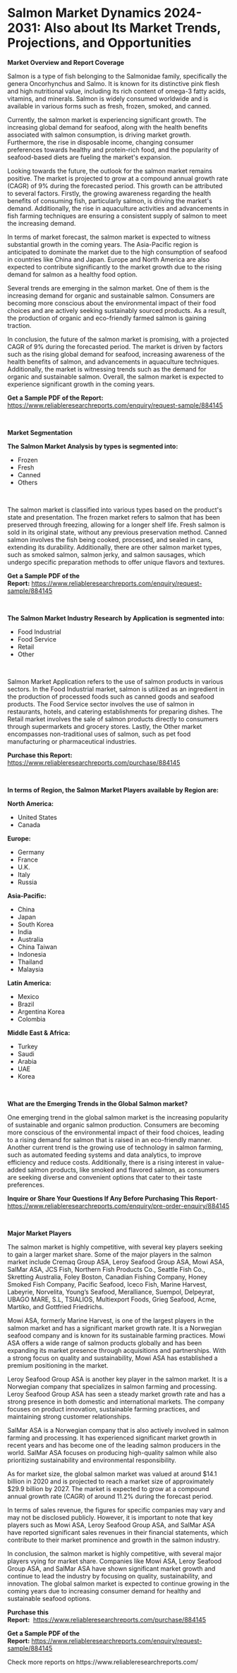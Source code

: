<p><h1>Salmon Market Dynamics 2024-2031: Also about Its Market Trends, Projections, and Opportunities</h1></p><p><strong>Market Overview and Report Coverage</strong></p>
<p><p>Salmon is a type of fish belonging to the Salmonidae family, specifically the genera Oncorhynchus and Salmo. It is known for its distinctive pink flesh and high nutritional value, including its rich content of omega-3 fatty acids, vitamins, and minerals. Salmon is widely consumed worldwide and is available in various forms such as fresh, frozen, smoked, and canned.</p><p>Currently, the salmon market is experiencing significant growth. The increasing global demand for seafood, along with the health benefits associated with salmon consumption, is driving market growth. Furthermore, the rise in disposable income, changing consumer preferences towards healthy and protein-rich food, and the popularity of seafood-based diets are fueling the market's expansion.</p><p>Looking towards the future, the outlook for the salmon market remains positive. The market is projected to grow at a compound annual growth rate (CAGR) of 9% during the forecasted period. This growth can be attributed to several factors. Firstly, the growing awareness regarding the health benefits of consuming fish, particularly salmon, is driving the market's demand. Additionally, the rise in aquaculture activities and advancements in fish farming techniques are ensuring a consistent supply of salmon to meet the increasing demand.</p><p>In terms of market forecast, the salmon market is expected to witness substantial growth in the coming years. The Asia-Pacific region is anticipated to dominate the market due to the high consumption of seafood in countries like China and Japan. Europe and North America are also expected to contribute significantly to the market growth due to the rising demand for salmon as a healthy food option.</p><p>Several trends are emerging in the salmon market. One of them is the increasing demand for organic and sustainable salmon. Consumers are becoming more conscious about the environmental impact of their food choices and are actively seeking sustainably sourced products. As a result, the production of organic and eco-friendly farmed salmon is gaining traction.</p><p>In conclusion, the future of the salmon market is promising, with a projected CAGR of 9% during the forecasted period. The market is driven by factors such as the rising global demand for seafood, increasing awareness of the health benefits of salmon, and advancements in aquaculture techniques. Additionally, the market is witnessing trends such as the demand for organic and sustainable salmon. Overall, the salmon market is expected to experience significant growth in the coming years.</p></p>
<p><strong>Get a Sample PDF of the Report:</strong> <a href="https://www.reliableresearchreports.com/enquiry/request-sample/884145">https://www.reliableresearchreports.com/enquiry/request-sample/884145</a></p>
<p>&nbsp;</p>
<p><strong>Market Segmentation</strong></p>
<p><strong>The Salmon Market Analysis by types is segmented into:</strong></p>
<p><ul><li>Frozen</li><li>Fresh</li><li>Canned</li><li>Others</li></ul></p>
<p>&nbsp;</p>
<p><p>The salmon market is classified into various types based on the product's state and presentation. The frozen market refers to salmon that has been preserved through freezing, allowing for a longer shelf life. Fresh salmon is sold in its original state, without any previous preservation method. Canned salmon involves the fish being cooked, processed, and sealed in cans, extending its durability. Additionally, there are other salmon market types, such as smoked salmon, salmon jerky, and salmon sausages, which undergo specific preparation methods to offer unique flavors and textures.</p></p>
<p><strong>Get a Sample PDF of the Report:</strong>&nbsp;<a href="https://www.reliableresearchreports.com/enquiry/request-sample/884145">https://www.reliableresearchreports.com/enquiry/request-sample/884145</a></p>
<p>&nbsp;</p>
<p><strong>The Salmon Market Industry Research by Application is segmented into:</strong></p>
<p><ul><li>Food Industrial</li><li>Food Service</li><li>Retail</li><li>Other</li></ul></p>
<p>&nbsp;</p>
<p><p>Salmon Market Application refers to the use of salmon products in various sectors. In the Food Industrial market, salmon is utilized as an ingredient in the production of processed foods such as canned goods and seafood products. The Food Service sector involves the use of salmon in restaurants, hotels, and catering establishments for preparing dishes. The Retail market involves the sale of salmon products directly to consumers through supermarkets and grocery stores. Lastly, the Other market encompasses non-traditional uses of salmon, such as pet food manufacturing or pharmaceutical industries.</p></p>
<p><strong>Purchase this Report:</strong>&nbsp; <a href="https://www.reliableresearchreports.com/purchase/884145">https://www.reliableresearchreports.com/purchase/884145</a></p>
<p>&nbsp;</p>
<p><strong>In terms of Region, the Salmon Market Players available by Region are:</strong></p>
<p>
    <p> <strong> North America: </strong>
        <ul>
            <li>United States</li>
            <li>Canada</li>
        </ul>
        </p> 
    <p> <strong> Europe: </strong>
        <ul>
            <li>Germany</li>
            <li>France</li>
            <li>U.K.</li>
            <li>Italy</li>
            <li>Russia</li>
        </ul>
        </p> 
    <p> <strong> Asia-Pacific: </strong>
        <ul>
            <li>China</li>
            <li>Japan</li>
            <li>South Korea</li>
            <li>India</li>
            <li>Australia</li>
            <li>China Taiwan</li>
            <li>Indonesia</li>
            <li>Thailand</li>
            <li>Malaysia</li>
        </ul>
        </p> 
    <p> <strong> Latin America: </strong>
        <ul>
            <li>Mexico</li>
            <li>Brazil</li>
            <li>Argentina Korea</li>
            <li>Colombia</li>
        </ul>
        </p> 
    <p> <strong> Middle East & Africa: </strong>
        <ul>
            <li>Turkey</li>
            <li>Saudi</li>
            <li>Arabia</li>
            <li>UAE</li>
            <li>Korea</li>
        </ul>
    </p>
    </p>
<p>&nbsp;</p>
<p><strong>What are the Emerging Trends in the Global Salmon market?</strong></p>
<p><p>One emerging trend in the global salmon market is the increasing popularity of sustainable and organic salmon production. Consumers are becoming more conscious of the environmental impact of their food choices, leading to a rising demand for salmon that is raised in an eco-friendly manner. Another current trend is the growing use of technology in salmon farming, such as automated feeding systems and data analytics, to improve efficiency and reduce costs. Additionally, there is a rising interest in value-added salmon products, like smoked and flavored salmon, as consumers are seeking diverse and convenient options that cater to their taste preferences.</p></p>
<p><strong>Inquire or Share Your Questions If Any Before Purchasing This Report</strong>- <a href="https://www.reliableresearchreports.com/enquiry/pre-order-enquiry/884145">https://www.reliableresearchreports.com/enquiry/pre-order-enquiry/884145</a></p>
<p>&nbsp;</p>
<p><strong>Major Market Players</strong></p>
<p><p>The salmon market is highly competitive, with several key players seeking to gain a larger market share. Some of the major players in the salmon market include Cremaq Group ASA, Leroy Seafood Group ASA, Mowi ASA, SalMar ASA, JCS Fish, Northern Fish Products Co., Seattle Fish Co., Skretting Australia, Foley Boston, Canadian Fishing Company, Honey Smoked Fish Company, Pacific Seafood, Iceco Fish, Marine Harvest, Labeyrie, Norvelita, Young’s Seafood, Meralliance, Suempol, Delpeyrat, UBAGO MARE, S.L, TSIALIOS, Multiexport Foods, Grieg Seafood, Acme, Martiko, and Gottfried Friedrichs.</p><p>Mowi ASA, formerly Marine Harvest, is one of the largest players in the salmon market and has a significant market growth rate. It is a Norwegian seafood company and is known for its sustainable farming practices. Mowi ASA offers a wide range of salmon products globally and has been expanding its market presence through acquisitions and partnerships. With a strong focus on quality and sustainability, Mowi ASA has established a premium positioning in the market.</p><p>Leroy Seafood Group ASA is another key player in the salmon market. It is a Norwegian company that specializes in salmon farming and processing. Leroy Seafood Group ASA has seen a steady market growth rate and has a strong presence in both domestic and international markets. The company focuses on product innovation, sustainable farming practices, and maintaining strong customer relationships.</p><p>SalMar ASA is a Norwegian company that is also actively involved in salmon farming and processing. It has experienced significant market growth in recent years and has become one of the leading salmon producers in the world. SalMar ASA focuses on producing high-quality salmon while also prioritizing sustainability and environmental responsibility.</p><p>As for market size, the global salmon market was valued at around $14.1 billion in 2020 and is projected to reach a market size of approximately $29.9 billion by 2027. The market is expected to grow at a compound annual growth rate (CAGR) of around 11.2% during the forecast period.</p><p>In terms of sales revenue, the figures for specific companies may vary and may not be disclosed publicly. However, it is important to note that key players such as Mowi ASA, Leroy Seafood Group ASA, and SalMar ASA have reported significant sales revenues in their financial statements, which contribute to their market prominence and growth in the salmon industry.</p><p>In conclusion, the salmon market is highly competitive, with several major players vying for market share. Companies like Mowi ASA, Leroy Seafood Group ASA, and SalMar ASA have shown significant market growth and continue to lead the industry by focusing on quality, sustainability, and innovation. The global salmon market is expected to continue growing in the coming years due to increasing consumer demand for healthy and sustainable seafood options.</p></p>
<p><strong>Purchase this Report:</strong>&nbsp;&nbsp;<a href="https://www.reliableresearchreports.com/purchase/884145">https://www.reliableresearchreports.com/purchase/884145</a></p>
<p></p>
<p><strong>Get a Sample PDF of the Report:</strong>&nbsp;<a href="https://www.reliableresearchreports.com/enquiry/request-sample/884145">https://www.reliableresearchreports.com/enquiry/request-sample/884145</a></p>
<p>Check more reports on https://www.reliableresearchreports.com/</p>